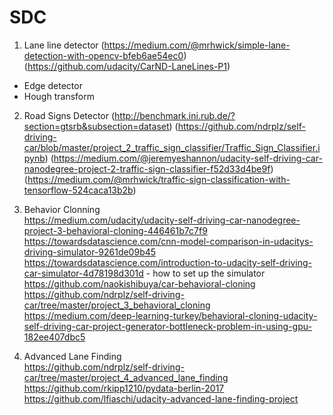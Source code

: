 # SDC

1. Lane line detector (https://medium.com/@mrhwick/simple-lane-detection-with-opencv-bfeb6ae54ec0) (https://github.com/udacity/CarND-LaneLines-P1)
 - Edge detector
 - Hough transform
 
2. Road Signs Detector (http://benchmark.ini.rub.de/?section=gtsrb&subsection=dataset) (https://github.com/ndrplz/self-driving-car/blob/master/project_2_traffic_sign_classifier/Traffic_Sign_Classifier.ipynb) (https://medium.com/@jeremyeshannon/udacity-self-driving-car-nanodegree-project-2-traffic-sign-classifier-f52d33d4be9f) (https://medium.com/@mrhwick/traffic-sign-classification-with-tensorflow-524caca13b2b)

3. Behavior Clonning  
https://medium.com/udacity/udacity-self-driving-car-nanodegree-project-3-behavioral-cloning-446461b7c7f9  
https://towardsdatascience.com/cnn-model-comparison-in-udacitys-driving-simulator-9261de09b45  
https://towardsdatascience.com/introduction-to-udacity-self-driving-car-simulator-4d78198d301d - how to set up the simulator  
https://github.com/naokishibuya/car-behavioral-cloning  
https://github.com/ndrplz/self-driving-car/tree/master/project_3_behavioral_cloning  
https://medium.com/deep-learning-turkey/behavioral-cloning-udacity-self-driving-car-project-generator-bottleneck-problem-in-using-gpu-182ee407dbc5

4. Advanced Lane Finding  
https://github.com/ndrplz/self-driving-car/tree/master/project_4_advanced_lane_finding  
https://github.com/rkipp1210/pydata-berlin-2017  
https://github.com/lfiaschi/udacity-advanced-lane-finding-project
